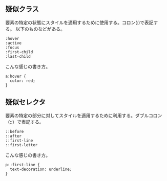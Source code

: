 ## 疑似クラス
要素の特定の状態にスタイルを適用するために使用する。コロン(:)で表記する。
以下のものなどがある。

```
:hover
:active
:focus
:first-child
:last-child
```

こんな感じの書き方。

```
a:hover {
  color: red;
}
```


## 疑似セレクタ
要素の特定の部分に対してスタイルを適用するために利用する。ダブルコロン（::）で表記する。

```
::before
::after
::first-line
::first-letter
```

こんな感じの書き方。

```
p::first-line {
  text-decoration: underline;
}
```